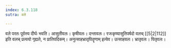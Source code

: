 ```yaml
---
index: 6.3.118
sutra: वले

---
```

वले परतः पूर्वस्य दीर्घः भवति। आसुतीवलः। कृषीवलः। दन्तावलः। रजःकृष्यासुतिपर्षदो वलच् [[5|2|112]] इति वलच् प्रत्ययो गृह्यते, न प्रातिपदिकम्। अनुत्साहभ्रातृपितॄणाम् इत्येव। उत्साहवलः। भ्रातृवलः। पितृवलः।